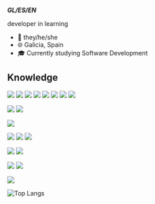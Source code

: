 **_GL/ES/EN_**

developer in learning

- :bust_in_silhouette: they/he/she
- :globe_with_meridians: Galicia, Spain
- :mortar_board: Currently studying Software Development

## Knowledge

![](https://img.shields.io/badge/IDE-VS_Code-informational?style=flat&logo=visual-studio-code&logoColor=white&color=blueviolet)
![](https://img.shields.io/badge/Language-Javascript-informational?style=flat&logo=JavaScript&logoColor=white&color=blueviolet)
![](https://img.shields.io/badge/Language-Typescript-informational?style=flat&logo=typescript&logoColor=white&color=blueviolet)
![](https://img.shields.io/badge/Language-HTML-informational?style=flat&logo=html5&logoColor=white&color=blueviolet)
![](https://img.shields.io/badge/Language-CSS-informational?style=flat&logo=css3&logoColor=white&color=blueviolet)
![](https://img.shields.io/badge/Language-Python-informational?style=flat&logo=python&logoColor=white&color=blueviolet)
![](https://img.shields.io/badge/Language-Java-informational?style=flat&logo=Java&logoColor=white&color=blueviolet)
![](https://img.shields.io/badge/Framework-JavaFX-informational?style=flat&logo=Java&logoColor=white&color=blueviolet)

![](https://img.shields.io/badge/IDE-IntelliJ-informational?style=flat&logo=intellij-idea&logoColor=white&color=blueviolet)
![](https://img.shields.io/badge/Language-Kotlin-informational?style=flat&logo=kotlin&logoColor=white&color=blueviolet)

![](https://img.shields.io/badge/IDE-Android_Studio-informational?style=flat&logo=android-studio&logoColor=white&color=blueviolet)

![](https://img.shields.io/badge/IDE-Visual_Studio-informational?style=flat&logo=visualstudio&logoColor=white&color=blueviolet)
![](https://img.shields.io/badge/Language-C%23-informational?style=flat&logo=csharp&logoColor=white&color=blueviolet)
![](https://img.shields.io/badge/Framework-.NET-informational?style=flat&logo=dotnet&logoColor=white&color=blueviolet)

![](https://img.shields.io/badge/Platform-Arduino-informational?style=flat&logo=arduino&logoColor=white&color=blueviolet)
![](https://img.shields.io/badge/Platform-Raspberry_Pi-informational?style=flat&logo=Raspberry-Pi&logoColor=white&color=blueviolet)

![](https://img.shields.io/badge/OS-Linux-informational?style=flat&logo=linux&logoColor=white&color=blueviolet)
![](https://img.shields.io/badge/OS-Windows-informational?style=flat&logo=windows&logoColor=white&color=blueviolet)


![](https://github-readme-stats.vercel.app/api?username=xoko14&show_icons=true&theme=material-palenight)

![Top Langs](https://github-readme-stats.vercel.app/api/top-langs/?username=xoko14&layout=compact&theme=material-palenight&langs_count=10&hide=password-competition,doorbell-helper)
